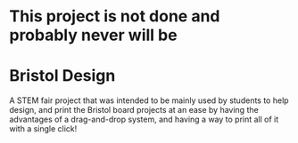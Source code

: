 # This project is not done and probably never will be

# Bristol Design
A STEM fair project that was intended to be mainly used by students to help design, and print the Bristol board projects at an ease by having the advantages of a drag-and-drop system,
and having a way to print all of it with a single click!
